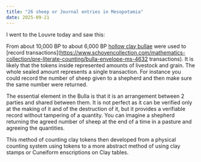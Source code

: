 ```yaml
---
title: "26 sheep or Journal entries in Mesopotamia"
date: 2025-09-21
---
```


I went to the Louvre today and saw this:

From about 10,000 BP to about 6,000 BP [hollow clay bullae](https://en.wikipedia.org/wiki/Bulla_(seal)) were used to [record transactions](https://www.schoyencollection.com/mathematics-collection/pre-literate-counting/bulla-envelope-ms-4632 transactions).
It is likely that the tokens inside represented amounts of livestock and grain.
The whole sealed amount represents a single transaction.  For instance you could
record the number of sheep given to a shepherd and then make sure the same number were returned.

The essential element in the Bulla is that it is an arrangement between 2 parties and shared between them. It is not perfect as it can be verified only at the making of it and of the destruction of it, but it provides a verifiable record without tampering of a quantity.  You can imagine a shepherd returning the agreed number of sheep at the end of a time in a pasture and agreeing the quantities.

This method of counting clay tokens then developed from a physical counting system using tokens to a more abstract method of using clay stamps or Cuneiform enscriptions on Clay tables.
